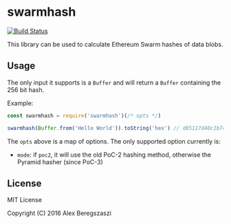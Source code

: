 # swarmhash

[![Build Status](https://img.shields.io/travis/axic/swarmhash.svg?branch=master&style=flat-square)](https://travis-ci.org/axic/swarmhash)

This library can be used to calculate Ethereum Swarm hashes of data blobs.

## Usage

The only input it supports is a `Buffer` and will return a `Buffer` containing the 256 bit hash.

Example:
```js
const swarmhash = require('swarmhash')(/* opts */)

swarmhash(Buffer.from('Hello World')).toString('hex') // d85117d40c1b74239bf0b0c4f8201e2be7d85c36efbbddc77fb9b58ed3964287
```

The `opts` above is a map of options. The only supported option currently is:
- `mode`: if `poc2`, it will use the old PoC-2 hashing method, otherwise the Pyramid hasher (since PoC-3)

## License

MIT License

Copyright (C) 2016 Alex Beregszaszi
